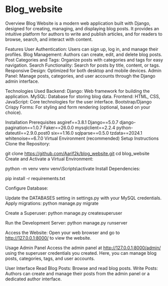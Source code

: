 # Blog_website

Overview
Blog Website is a modern web application built with Django, designed for creating, managing, and displaying blog posts. It provides an intuitive platform for authors to write and publish articles, and for readers to browse, search, and interact with content.

Features
User Authentication: Users can sign up, log in, and manage their profiles.
Blog Management: Authors can create, edit, and delete blog posts.
Post Categories and Tags: Organize posts with categories and tags for easy navigation.
Search Functionality: Search for posts by title, content, or tags.
Responsive Design: Optimized for both desktop and mobile devices.
Admin Panel: Manage posts, categories, and user accounts through the Django admin interface.

Technologies Used
Backend:
Django: Web framework for building the application.
MySQL: Database for storing blog data.
Frontend:
HTML, CSS, JavaScript: Core technologies for the user interface.
Bootstrap/Django Crispy Forms: For styling and form rendering (optional, based on your choice).

Installation
Prerequisites
asgiref==3.8.1
Django==5.0.7
django-pagination==1.0.7
Faker==26.0.0
mysqlclient==2.2.4
python-dateutil==2.9.0.post0
six==1.16.0
sqlparse==0.5.0
tzdata==2024.1
whitenoise==6.7.0
Virtual Environment (recommended)
Setup Instructions
Clone the Repository:

git clone https://github.com/Aarif2k/blog_website.git
cd blog_website
Create and Activate a Virtual Environment:

python -m venv venv
venv\Scripts\activate
Install Dependencies:

pip install -r requirements.txt

Configure Database:

Update the DATABASES setting in settings.py with your MySQL credentials.
Apply migrations:
python manage.py migrate

Create a Superuser:
python manage.py createsuperuser

Run the Development Server:
python manage.py runserver

Access the Website:
Open your web browser and go to http://127.0.0.1:8000/ to view the website.

Usage
Admin Panel
Access the admin panel at http://127.0.0.1:8000/admin/ using the superuser credentials you created. Here, you can manage blog posts, categories, tags, and user accounts.

User Interface
Read Blog Posts: Browse and read blog posts.
Write Posts: Authors can create and manage their posts from the admin panel or a dedicated author interface.
